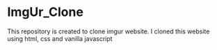 # ImgUr_Clone
This repository is created to clone imgur website. I cloned this website using html, css and vanilla javascript
